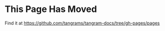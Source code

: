 This Page Has Moved
===================

Find it at https://github.com/tangrams/tangram-docs/tree/gh-pages/pages
